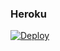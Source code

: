 ### Heroku
[![Deploy](https://www.herokucdn.com/deploy/button.svg)](https://heroku.com/deploy?template=https://github.com/JoseCarlos0119/DownloadV8) 
